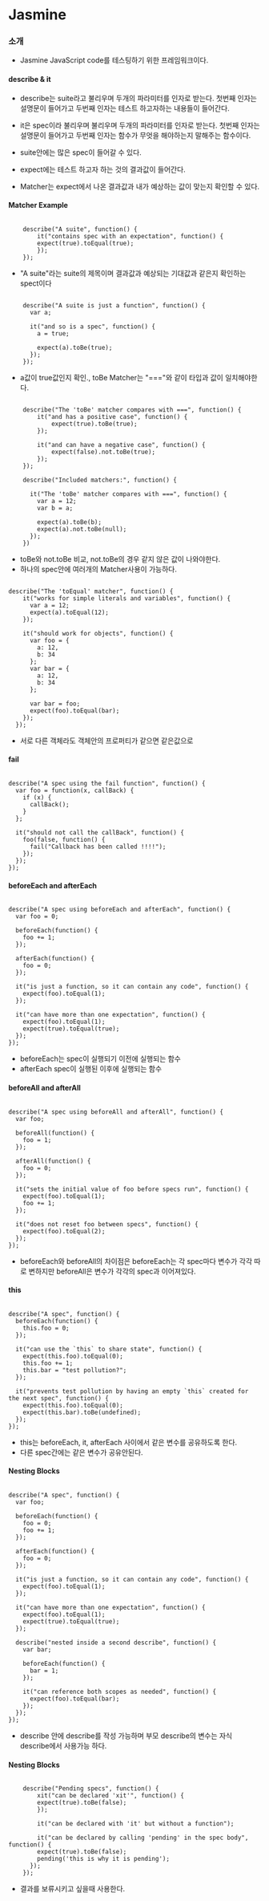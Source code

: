 Jasmine
===============

### 소개

- Jasmine JavaScript code를 테스팅하기 위한 프레임워크이다.


#### describe & it

- describe는 suite라고 불리우며 두개의 파라미터를 인자로 받는다. 첫번째 인자는 설명문이 들어가고 두번째 인자는 테스트 하고자하는 내용들이 들어간다.
- it은 spec이라 불리우며 불리우며 두개의 파라미터를 인자로 받는다. 첫번째 인자는 설명문이 들어가고 두번째 인자는 함수가 무엇을 해야하는지 말해주는 함수이다.
- suite안에는 많은 spec이 들어갈 수 있다.

- expect에는 테스트 하고자 하는 것의 결과값이 들어간다.
- Matcher는 expect에서 나온 결과값과 내가 예상하는 값이 맞는지 확인할 수 있다.


#### Matcher Example

<pre><code>
	describe("A suite", function() {
 		it("contains spec with an expectation", function() {
    	expect(true).toEqual(true);
  		});
	});
</code></pre>

- "A suite"라는 suite의 제목이며 결과값과 예상되는 기대값과 같은지 확인하는 spect이다

<pre><code>
	describe("A suite is just a function", function() {
	  var a;

	  it("and so is a spec", function() {
	    a = true;

	    expect(a).toBe(true);
	  });
	});
</code></pre>

- a값이 true값인지 확인., toBe Matcher는 "==="와 같이 타입과 값이 일치해야한다.

<pre><code>
	describe("The 'toBe' matcher compares with ===", function() {
		it("and has a positive case", function() {
			expect(true).toBe(true);
	  	});

	  	it("and can have a negative case", function() {
	    	expect(false).not.toBe(true);
	  	});
	});

	describe("Included matchers:", function() {

	  it("The 'toBe' matcher compares with ===", function() {
	    var a = 12;
	    var b = a;

	    expect(a).toBe(b);
	    expect(a).not.toBe(null);
	  });
	})
</code></pre>

- toBe와 not.toBe 비교, not.toBe의 경우 같지 않은 값이 나와야한다.
- 하나의 spec안에 여러개의 Matcher사용이 가능하다.

<pre><code>
describe("The 'toEqual' matcher", function() {
    it("works for simple literals and variables", function() {
      var a = 12;
      expect(a).toEqual(12);
    });

    it("should work for objects", function() {
      var foo = {
        a: 12,
        b: 34
      };
      var bar = {
        a: 12,
        b: 34
      };

      var bar = foo;
      expect(foo).toEqual(bar);
    });
  });
</code></pre>

- 서로 다른 객체라도 객체안의 프로퍼티가 같으면 같은값으로 

#### fail

<pre><code>
describe("A spec using the fail function", function() {
  var foo = function(x, callBack) {
    if (x) {
      callBack();
    }
  };

  it("should not call the callBack", function() {
    foo(false, function() {
      fail("Callback has been called !!!!");
    });
  });
});
</code></pre>

#### beforeEach and afterEach

<pre><code>
describe("A spec using beforeEach and afterEach", function() {
  var foo = 0;

  beforeEach(function() {
    foo += 1;
  });

  afterEach(function() {
    foo = 0;
  });

  it("is just a function, so it can contain any code", function() {
    expect(foo).toEqual(1);
  });

  it("can have more than one expectation", function() {
    expect(foo).toEqual(1);
    expect(true).toEqual(true);
  });
});
</code></pre>

- beforeEach는 spec이 실행되기 이전에 실행되는 함수
- afterEach spec이 실행된 이후에 실행되는 함수

#### beforeAll and afterAll

<pre><code>
describe("A spec using beforeAll and afterAll", function() {
  var foo;

  beforeAll(function() {
    foo = 1;
  });

  afterAll(function() {
    foo = 0;
  });

  it("sets the initial value of foo before specs run", function() {
    expect(foo).toEqual(1);
    foo += 1;
  });

  it("does not reset foo between specs", function() {
    expect(foo).toEqual(2);
  });
});
</code></pre>

- beforeEach와 beforeAll의 차이점은 beforeEach는 각 spec마다 변수가 각각 따로 변하지만 beforeAll은 변수가 각각의 spec과 이어져있다.


#### this

<pre><code>
describe("A spec", function() {
  beforeEach(function() {
    this.foo = 0;
  });

  it("can use the `this` to share state", function() {
    expect(this.foo).toEqual(0);
    this.foo += 1;
    this.bar = "test pollution?";
  });

  it("prevents test pollution by having an empty `this` created for the next spec", function() {
    expect(this.foo).toEqual(0);
    expect(this.bar).toBe(undefined);
  });
});
</code></pre>

- this는 beforeEach, it, afterEach 사이에서 같은 변수를 공유하도록 한다.
- 다른 spec간에는 같은 변수가 공유안된다.


#### Nesting Blocks

<pre><code>
describe("A spec", function() {
  var foo;

  beforeEach(function() {
    foo = 0;
    foo += 1;
  });

  afterEach(function() {
    foo = 0;
  });

  it("is just a function, so it can contain any code", function() {
    expect(foo).toEqual(1);
  });

  it("can have more than one expectation", function() {
    expect(foo).toEqual(1);
    expect(true).toEqual(true);
  });

  describe("nested inside a second describe", function() {
    var bar;

    beforeEach(function() {
      bar = 1;
    });

    it("can reference both scopes as needed", function() {
      expect(foo).toEqual(bar);
    });
  });
});
</code></pre>

- describe 안에 describe를 작성 가능하며 부모 describe의 변수는 자식 describe에서 사용가능 하다.

#### Nesting Blocks

<pre><code>
	describe("Pending specs", function() {
		xit("can be declared 'xit'", function() {
	    expect(true).toBe(false);
	  	});

		it("can be declared with 'it' but without a function");

		it("can be declared by calling 'pending' in the spec body", function() {
	    expect(true).toBe(false);
	    pending('this is why it is pending');
	  });
	});
</code></pre>

- 결과를 보류시키고 싶을때 사용한다.